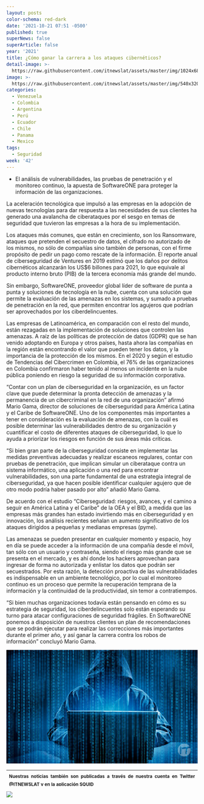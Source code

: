 ```yaml
---
layout: posts
color-schema: red-dark
date: '2021-10-21 07:51 -0500'
published: true
superNews: false
superArticle: false
year: '2021'
title: ¿Cómo ganar la carrera a los ataques cibernéticos?
detail-image: >-
  https://raw.githubusercontent.com/itnewslat/assets/master/img/1024x680/Ciberataque-g.jpg
image: >-
  https://raw.githubusercontent.com/itnewslat/assets/master/img/540x320/Ciberataque-p.jpg
categories:
  - Venezuela
  - Colombia
  - Argentina
  - Perú
  - Ecuador
  - Chile
  - Panama
  - Mexico
tags:
  - Seguridad
week: '42'
---
```

- El análisis de vulnerabilidades, las pruebas de penetración y el monitoreo continuo, la apuesta de SoftwareONE para proteger la información de las organizaciones.

La aceleración tecnológica que impulsó a las empresas en la adopción de nuevas tecnologías para dar respuesta a las necesidades de sus clientes ha generado una avalancha de ciberataques por el sesgo en temas de seguridad que tuvieron las empresas a la hora de su implementación.
 
Los ataques más comunes, que están en crecimiento, son los Ransomware, ataques que pretenden el secuestro de datos, el cifrado no autorizado de los mismos, no sólo de compañías sino también de personas, con el firme propósito de pedir un pago como rescate de la información. El reporte anual de ciberseguridad de Ventures en 2019 estimó que los daños por delitos cibernéticos alcanzarán los US$6 billones para 2021, lo que equivale al producto interno bruto (PIB) de la tercera economía más grande del mundo.
 
Sin embargo, SoftwareONE, proveedor global líder de software de punta a punta y soluciones de tecnología en la nube, cuenta con una solución que permite la evaluación de las amenazas en los sistemas, y sumado a pruebas de penetración en la red, que permiten encontrar los agujeros que podrían ser aprovechados por los ciberdelincuentes.
 
Las empresas de Latinoamérica, en comparación con el resto del mundo, están rezagadas en la implementación de soluciones que controlen las amenazas. A raíz de las políticas de protección de datos (GDPR) que se han venido adoptando en Europa y otros países, hasta ahora las compañías en la región están encontrando el valor que pueden tener los datos, y la importancia de la protección de los mismos. En el 2020 y según el estudio de Tendencias del Cibercrimen en Colombia, el 76% de las organizaciones en Colombia confirmaron haber tenido al menos un incidente en la nube pública poniendo en riesgo la seguridad de su información corporativa.
 
“Contar con un plan de ciberseguridad en la organización, es un factor clave que puede determinar la pronta detección de amenazas y la permanencia de un cibercriminal en la red de una organización” afirmó Mario Gama, director de soluciones de ciberseguridad para América Latina y el Caribe de SoftwareONE. Uno de los componentes más importantes a tener en consideración es la evaluación de amenazas, con la cuál es posible determinar las vulnerabilidades dentro de su organización y cuantificar el costo de diferentes ataques de ciberseguridad, lo que lo ayuda a priorizar los riesgos en función de sus áreas más críticas.
 
“Si bien gran parte de la ciberseguridad consiste en implementar las medidas preventivas adecuadas y realizar escaneos regulares, contar con pruebas de penetración, que implican simular un ciberataque contra un sistema informático, una aplicación o una red para encontrar vulnerabilidades, son una parte fundamental de una estrategia integral de ciberseguridad, ya que hacen posible identificar cualquier agujero que de otro modo podría haber pasado por alto” añadió Mario Gama.
 
De acuerdo con el estudio “Ciberseguridad: riesgos, avances, y el camino a seguir en América Latina y el Caribe” de la OEA y el BID, a medida que las empresas más grandes han estado invirtiendo más en ciberseguridad y en innovación, los análisis recientes señalan un aumento  significativo  de  los ataques  dirigidos  a  pequeñas  y  medianas  empresas (pyme).
 
Las amenazas se pueden presentar en cualquier momento y espacio, hoy en día se puede acceder a la información de una compañía desde el móvil, tan sólo con un usuario y contraseña, siendo el riesgo más grande que se presenta en el mercado, y es ahí donde los hackers aprovechan para ingresar de forma no autorizada y enlistar los datos que podrán ser secuestrados. Por esta razón, la detección proactiva de las vulnerabilidades es indispensable en un ambiente tecnológico, por lo cual el monitoreo continuo es un proceso que permite la recuperación temprana de la información y la continuidad de la productividad, sin temor a contratiempos.
 
“Si bien muchas organizaciones todavía están pensando en cómo es su estrategia de seguridad, los ciberdelincuentes solo están esperando su turno para atacar configuraciones de seguridad frágiles. En SoftwareONE ponemos a disposición de nuestros clientes un plan de recomendaciones que se podrán ejecutar para realizar las correcciones más importantes durante el primer año, y así ganar la carrera contra los robos de información” concluyó Mario Gama.

![](https://raw.githubusercontent.com/itnewslat/assets/master/img/540x320/Ciberataque-p.jpg)

<table style="height: 42px;" width="569">
<tbody>
<tr>
<td style="text-align: justify;"><sub><strong>Nuestras noticias también son publicadas a través de nuestra cuenta en Twitter <a href="https://twitter.com/itnewslat?lang=es">@ITNEWSLAT</a> y en la aplicación <a href="https://squidapp.co/en/">SQUID</a></strong></sub></td>
</tr>
</tbody>
</table>

<img src="https://tracker.metricool.com/c3po.jpg?hash=56f88a41e39ab42c063cc51676587a04"/>